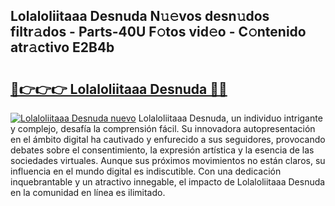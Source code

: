 ## Lolaloliitaaa Desnuda N𝚞𝚎vos desn𝚞dos filtr𝚊dos - Parts-40U F𝚘tos vid𝚎o - C𝚘ntenido atr𝚊ctivo E2B4b

# <h2><a href="http://mb420i.tromn.icu/?c=Lolaloliitaaa+Desnuda">🔗👉👉👉 Lolaloliitaaa Desnuda 🔗🔗</a></h2>

[![Lolaloliitaaa Desnuda nuevo](https://i.imgur.com/pEAQMta.gif)](http://mb420i.tromn.icu/?c=Lolaloliitaaa+Desnuda)
Lolaloliitaaa Desnuda, un individuo intrigante y complejo, desafía la comprensión fácil. Su innovadora autopresentación en el ámbito digital ha cautivado y enfurecido a sus seguidores, provocando debates sobre el consentimiento, la expresión artística y la esencia de las sociedades virtuales. Aunque sus próximos movimientos no están claros, su influencia en el mundo digital es indiscutible. Con una dedicación inquebrantable y un atractivo innegable, el impacto de Lolaloliitaaa Desnuda en la comunidad en línea es ilimitado.
